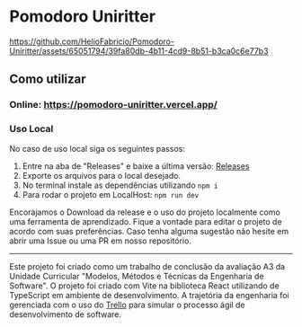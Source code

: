 # Pomodoro Uniritter 



https://github.com/HelioFabricio/Pomodoro-Uniritter/assets/65051794/39fa80db-4b11-4cd9-8b51-b3ca0c6e77b3



## Como utilizar

### Online: https://pomodoro-uniritter.vercel.app/


### Uso Local

No caso de uso local siga os seguintes passos:
1. Entre na aba de "Releases" e baixe a última versão:
[Releases]([aqui/vai/oendereço.com](https://github.com/HelioFabricio/Pomodoro-Uniritter/releases/tag/v0.0.2))
2. Exporte os arquivos para o local desejado.
3. No terminal instale as dependências utilizando `npm i`
4. Para rodar o projeto em LocalHost: `npm run dev`

Encorajamos o Download da release e o uso do projeto localmente como uma ferramenta de aprendizado. Fique a vontade para editar o projeto de acordo com suas preferências.
Caso tenha alguma sugestão não hesite em abrir uma Issue ou uma PR em nosso repositório. 

---
Este projeto foi criado como um trabalho de conclusão da avaliação A3 da Unidade Curricular "Modelos, Métodos e Técnicas da Engenharia de Software".
O projeto foi criado com Vite na biblioteca React utilizando de TypeScript em ambiente de desenvolvimento.
A trajetória da engenharia foi gerenciada com o uso do [Trello](https://trello.com/b/1CwSXGkE/code) para simular o processo ágil de desenvolvimento de software.
